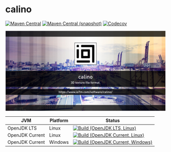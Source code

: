 calino
===

[![Maven Central](https://img.shields.io/maven-central/v/com.io7m.calino/com.io7m.calino.svg?style=flat-square)](http://search.maven.org/#search%7Cga%7C1%7Cg%3A%22com.io7m.calino%22)
[![Maven Central (snapshot)](https://img.shields.io/nexus/s/https/s01.oss.sonatype.org/com.io7m.calino/com.io7m.calino.svg?style=flat-square)](https://s01.oss.sonatype.org/content/repositories/snapshots/com/io7m/calino/)
[![Codecov](https://img.shields.io/codecov/c/github/io7m/calino.svg?style=flat-square)](https://codecov.io/gh/io7m/calino)

![calino](./src/site/resources/calino.jpg?raw=true)

| JVM             | Platform | Status |
|-----------------|----------|--------|
| OpenJDK LTS     | Linux    | [![Build (OpenJDK LTS, Linux)](https://img.shields.io/github/workflow/status/io7m/calino/main-openjdk_lts-linux)](https://github.com/io7m/calino/actions?query=workflow%3Amain-openjdk_lts-linux) |
| OpenJDK Current | Linux    | [![Build (OpenJDK Current, Linux)](https://img.shields.io/github/workflow/status/io7m/calino/main-openjdk_current-linux)](https://github.com/io7m/calino/actions?query=workflow%3Amain-openjdk_current-linux)
| OpenJDK Current | Windows  | [![Build (OpenJDK Current, Windows)](https://img.shields.io/github/workflow/status/io7m/calino/main-openjdk_current-windows)](https://github.com/io7m/calino/actions?query=workflow%3Amain-openjdk_current-windows)

